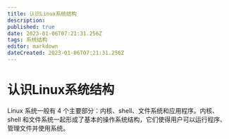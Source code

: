 ```yaml
---
title: 认识Linux系统结构
description: 
published: true
date: 2023-01-06T07:21:31.256Z
tags: 系统结构
editor: markdown
dateCreated: 2023-01-06T07:21:31.256Z
---
```


# 认识Linux系统结构

Linux 系统一般有 4 个主要部分：内核、shell、文件系统和应用程序。内核、shell 和文件系统一起形成了基本的操作系统结构，它们使得用户可以运行程序、管理文件并使用系统。

